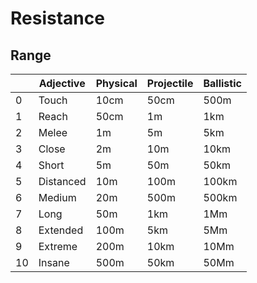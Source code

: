# Resistance

## Range

|    | Adjective | Physical | Projectile | Ballistic |
| -  | --------- | -------- | ---------- | --------- |
| 0  | Touch     | 10cm     | 50cm       | 500m      |
| 1  | Reach     | 50cm     | 1m         | 1km       |
| 2  | Melee     | 1m       | 5m         | 5km       |
| 3  | Close     | 2m       | 10m        | 10km      |
| 4  | Short     | 5m       | 50m        | 50km      |
| 5  | Distanced | 10m      | 100m       | 100km     |
| 6  | Medium    | 20m      | 500m       | 500km     |
| 7  | Long      | 50m      | 1km        | 1Mm       |
| 8  | Extended  | 100m     | 5km        | 5Mm       |
| 9  | Extreme   | 200m     | 10km       | 10Mm      |
| 10 | Insane    | 500m     | 50km       | 50Mm      |
